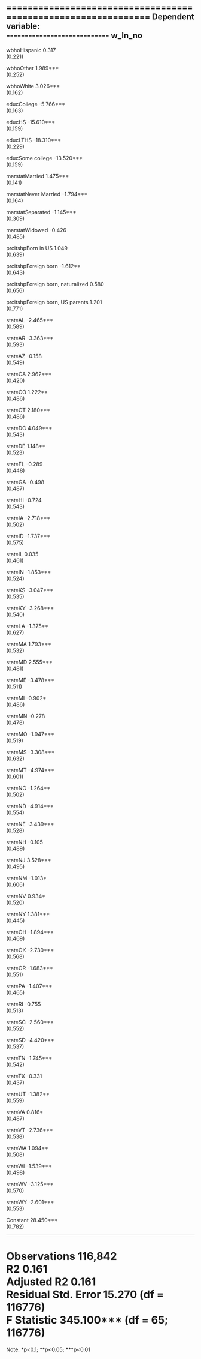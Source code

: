 
==============================================================
                                      Dependent variable:     
                                  ----------------------------
                                            w_ln_no           
--------------------------------------------------------------
wbhoHispanic                                 0.317            
                                            (0.221)           
                                                              
wbhoOther                                   1.989***          
                                            (0.252)           
                                                              
wbhoWhite                                   3.026***          
                                            (0.162)           
                                                              
educCollege                                -5.766***          
                                            (0.163)           
                                                              
educHS                                     -15.610***         
                                            (0.159)           
                                                              
educLTHS                                   -18.310***         
                                            (0.229)           
                                                              
educSome college                           -13.520***         
                                            (0.159)           
                                                              
marstatMarried                              1.475***          
                                            (0.141)           
                                                              
marstatNever Married                       -1.794***          
                                            (0.164)           
                                                              
marstatSeparated                           -1.145***          
                                            (0.309)           
                                                              
marstatWidowed                               -0.426           
                                            (0.485)           
                                                              
prcitshpBorn in US                           1.049            
                                            (0.639)           
                                                              
prcitshpForeign born                        -1.612**          
                                            (0.643)           
                                                              
prcitshpForeign born, naturalized            0.580            
                                            (0.656)           
                                                              
prcitshpForeign born, US parents             1.201            
                                            (0.771)           
                                                              
stateAL                                    -2.465***          
                                            (0.589)           
                                                              
stateAR                                    -3.363***          
                                            (0.593)           
                                                              
stateAZ                                      -0.158           
                                            (0.549)           
                                                              
stateCA                                     2.962***          
                                            (0.420)           
                                                              
stateCO                                     1.222**           
                                            (0.486)           
                                                              
stateCT                                     2.180***          
                                            (0.486)           
                                                              
stateDC                                     4.049***          
                                            (0.543)           
                                                              
stateDE                                     1.148**           
                                            (0.523)           
                                                              
stateFL                                      -0.289           
                                            (0.448)           
                                                              
stateGA                                      -0.498           
                                            (0.487)           
                                                              
stateHI                                      -0.724           
                                            (0.543)           
                                                              
stateIA                                    -2.718***          
                                            (0.502)           
                                                              
stateID                                    -1.737***          
                                            (0.575)           
                                                              
stateIL                                      0.035            
                                            (0.461)           
                                                              
stateIN                                    -1.853***          
                                            (0.524)           
                                                              
stateKS                                    -3.047***          
                                            (0.535)           
                                                              
stateKY                                    -3.268***          
                                            (0.540)           
                                                              
stateLA                                     -1.375**          
                                            (0.627)           
                                                              
stateMA                                     1.793***          
                                            (0.532)           
                                                              
stateMD                                     2.555***          
                                            (0.481)           
                                                              
stateME                                    -3.478***          
                                            (0.511)           
                                                              
stateMI                                     -0.902*           
                                            (0.486)           
                                                              
stateMN                                      -0.278           
                                            (0.478)           
                                                              
stateMO                                    -1.947***          
                                            (0.519)           
                                                              
stateMS                                    -3.308***          
                                            (0.632)           
                                                              
stateMT                                    -4.974***          
                                            (0.601)           
                                                              
stateNC                                     -1.264**          
                                            (0.502)           
                                                              
stateND                                    -4.914***          
                                            (0.554)           
                                                              
stateNE                                    -3.439***          
                                            (0.528)           
                                                              
stateNH                                      -0.105           
                                            (0.489)           
                                                              
stateNJ                                     3.528***          
                                            (0.495)           
                                                              
stateNM                                     -1.013*           
                                            (0.606)           
                                                              
stateNV                                      0.934*           
                                            (0.520)           
                                                              
stateNY                                     1.381***          
                                            (0.445)           
                                                              
stateOH                                    -1.894***          
                                            (0.469)           
                                                              
stateOK                                    -2.730***          
                                            (0.568)           
                                                              
stateOR                                    -1.683***          
                                            (0.551)           
                                                              
statePA                                    -1.407***          
                                            (0.465)           
                                                              
stateRI                                      -0.755           
                                            (0.513)           
                                                              
stateSC                                    -2.560***          
                                            (0.552)           
                                                              
stateSD                                    -4.420***          
                                            (0.537)           
                                                              
stateTN                                    -1.745***          
                                            (0.542)           
                                                              
stateTX                                      -0.331           
                                            (0.437)           
                                                              
stateUT                                     -1.382**          
                                            (0.559)           
                                                              
stateVA                                      0.816*           
                                            (0.487)           
                                                              
stateVT                                    -2.736***          
                                            (0.538)           
                                                              
stateWA                                     1.094**           
                                            (0.508)           
                                                              
stateWI                                    -1.539***          
                                            (0.498)           
                                                              
stateWV                                    -3.125***          
                                            (0.570)           
                                                              
stateWY                                    -2.601***          
                                            (0.553)           
                                                              
Constant                                   28.450***          
                                            (0.782)           
                                                              
--------------------------------------------------------------
Observations                                116,842           
R2                                           0.161            
Adjusted R2                                  0.161            
Residual Std. Error                   15.270 (df = 116776)    
F Statistic                       345.100*** (df = 65; 116776)
==============================================================
Note:                              *p<0.1; **p<0.05; ***p<0.01
